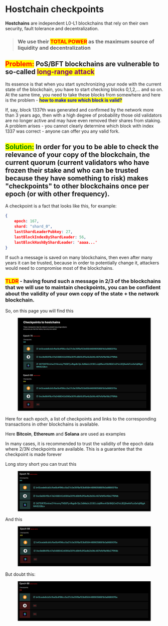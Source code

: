 # Hostchain checkpoints

**Hostchains** are independent L0-L1 blockchains that rely on their own security, fault tolerance and decentralization.

> ### We use their <mark style="color:red;">TOTAL POWER</mark> as the maximum source of liquidity and decentralization

## <mark style="color:red;">Problem:</mark> PoS/BFT blockchains are vulnerable to so-called <mark style="color:purple;">long-range attack</mark>

Its essence is that when you start synchronizing your node with the current state of the blockchain, you have to start checking blocks 0,1,2,... and so on. At the same time, you need to take these blocks from somewhere and here is the problem - <mark style="color:blue;">**how to make sure which block is valid?**</mark>

If, say, block 1337th was generated and confirmed by the network more than 3 years ago, then with a high degree of probability those old validators are no longer active and may have even removed their shares from staking. A problem arises - you cannot clearly determine which block with index 1337 was correct - anyone can offer you any valid fork.

## <mark style="color:green;">Solution:</mark> In order for you to be able to check the relevance of your copy of the blockchain, the current quorum (current validators who have frozen their stake and who can be trusted because they have something to risk) makes "checkpoints" to other blockchains once per epoch (or with other frequency).

A checkpoint is a fact that looks like this, for example:

```json
{ 
    epoch: 167,
    shard: "shard_0",
    lastShardLeaderPubkey: 27,
    lastBlockIndexByShardLeader: 56,
    lastBlockHashByShardLeader: 'aaaa...'
}
```

If such a message is saved on many blockchains, then even after many years it can be trusted, because in order to potentially change it, attackers would need to compromise most of the blockchains.

### <mark style="color:red;">TLDR</mark> - having found such a message in 2/3 of the blockchains that we will use to maintain checkpoints, you can be confident about the validity of your own copy of the state + the network blockchain.

So, on this page you will find this

<figure><img src="../../../../.gitbook/assets/image (3).png" alt=""><figcaption></figcaption></figure>

Here for each epoch, a list of checkpoints and links to the corresponding transactions in other blockchains is available.

Here **Bitcoin**, **Ethereum** and **Solana** are used as examples

In many cases, it is recommended to trust the validity of the epoch data where 2/3N checkpoints are available. This is a guarantee that the checkpoint is made forever

Long story short you can trust this

<figure><img src="../../../../.gitbook/assets/image.png" alt=""><figcaption></figcaption></figure>

And this

<figure><img src="../../../../.gitbook/assets/image (1).png" alt=""><figcaption></figcaption></figure>

But doubt this:

<figure><img src="../../../../.gitbook/assets/image (2).png" alt=""><figcaption></figcaption></figure>
